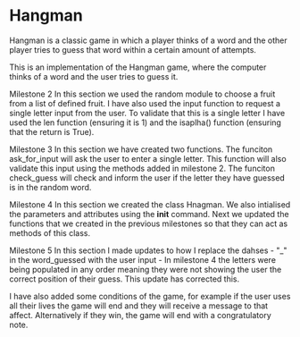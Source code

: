 # Hangman
Hangman is a classic game in which a player thinks of a word and the other player tries to guess that word within a certain amount of attempts.

This is an implementation of the Hangman game, where the computer thinks of a word and the user tries to guess it. 

Milestone 2
In this section we used the random module to choose a fruit from a list of defined fruit.
I have also used the input function to request a single letter input from the user. To validate that this is a single letter I have used the len function (ensuring it is 1) and the isaplha() function (ensuring that the return is True).

Milestone 3
In this section we have created two functions. The funciton ask_for_input will ask the user to enter a single letter. This function will also validate this input using the methods added in milestone 2. The funciton check_guess will check and inform the user if the letter they have guessed is in the random word.

Milestone 4
In this section we created the class Hnagman. We also intialised the parameters and attributes using the __init__ command.
Next we updated the functions that we created in the previous milestones so that they can act as methods of this class.

Milestone 5
In this section I made updates to how I replace the dahses - "_" in the word_guessed with the user input - In milestone 4 the letters were being populated in any order meaning they were not showing the user the correct position of their guess. This update has corrected this.

I have also added some conditions of the game, for example if the user uses all their lives the game will end and they will receive a message to that affect. Alternatively if they win, the game will end with a congratulatory note.




